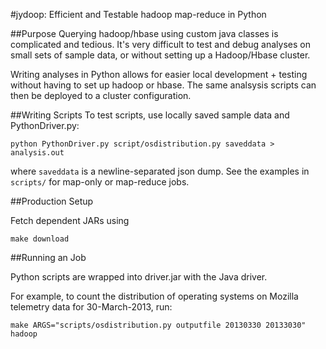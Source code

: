 #jydoop: Efficient and Testable hadoop map-reduce in Python

##Purpose
Querying hadoop/hbase using custom java classes is complicated and tedious. It's very difficult to test and debug analyses on small sets of sample data, or without setting up a Hadoop/Hbase cluster.

Writing analyses in Python allows for easier local development + testing without having to set up hadoop or hbase. The same analsysis scripts can then be deployed to a cluster configuration.

##Writing Scripts
To test scripts, use locally saved sample data and PythonDriver.py:
```
python PythonDriver.py script/osdistribution.py saveddata > analysis.out
```
where `saveddata` is a newline-separated json dump. See the examples in `scripts/` for map-only or map-reduce jobs.

##Production Setup

Fetch dependent JARs using
```
make download
```

##Running an Job

Python scripts are wrapped into driver.jar with the Java driver.

For example, to count the distribution of operating systems on Mozilla telemetry data for 30-March-2013, run:
````
make ARGS="scripts/osdistribution.py outputfile 20130330 20133030" hadoop
````
